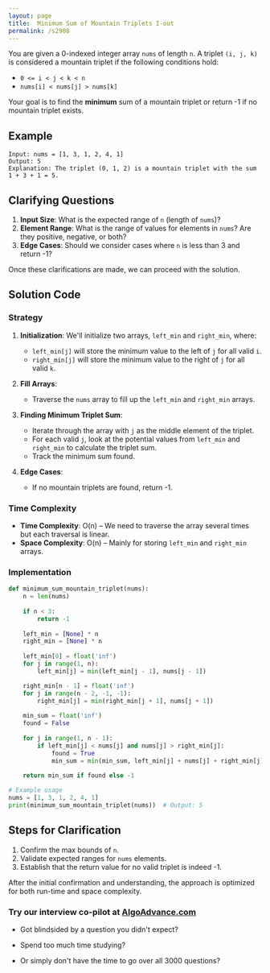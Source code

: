 ```yaml
---
layout: page
title:  Minimum Sum of Mountain Triplets I-out
permalink: /s2908
---
```


You are given a 0-indexed integer array `nums` of length `n`. A triplet `(i, j, k)` is considered a mountain triplet if the following conditions hold:
- `0 <= i < j < k < n`
- `nums[i] < nums[j] > nums[k]`

Your goal is to find the **minimum** sum of a mountain triplet or return -1 if no mountain triplet exists.

## Example
```
Input: nums = [1, 3, 1, 2, 4, 1]
Output: 5
Explanation: The triplet (0, 1, 2) is a mountain triplet with the sum 1 + 3 + 1 = 5.
```

## Clarifying Questions

1. **Input Size**: What is the expected range of `n` (length of `nums`)?
2. **Element Range**: What is the range of values for elements in `nums`? Are they positive, negative, or both?
3. **Edge Cases**: Should we consider cases where `n` is less than 3 and return -1?

Once these clarifications are made, we can proceed with the solution.

## Solution Code

### Strategy

1. **Initialization**: We'll initialize two arrays, `left_min` and `right_min`, where:
   - `left_min[j]` will store the minimum value to the left of `j` for all valid `i`.
   - `right_min[j]` will store the minimum value to the right of `j` for all valid `k`.
   
2. **Fill Arrays**:
   - Traverse the `nums` array to fill up the `left_min` and `right_min` arrays.
   
3. **Finding Minimum Triplet Sum**:
   - Iterate through the array with `j` as the middle element of the triplet.
   - For each valid `j`, look at the potential values from `left_min` and `right_min` to calculate the triplet sum.
   - Track the minimum sum found.

4. **Edge Cases**:
   - If no mountain triplets are found, return -1.

### Time Complexity

- **Time Complexity**: O(n) – We need to traverse the array several times but each traversal is linear.
- **Space Complexity**: O(n) – Mainly for storing `left_min` and `right_min` arrays.

### Implementation

```python
def minimum_sum_mountain_triplet(nums):
    n = len(nums)
    
    if n < 3:
        return -1
    
    left_min = [None] * n
    right_min = [None] * n
    
    left_min[0] = float('inf')
    for j in range(1, n):
        left_min[j] = min(left_min[j - 1], nums[j - 1])

    right_min[n - 1] = float('inf')
    for j in range(n - 2, -1, -1):
        right_min[j] = min(right_min[j + 1], nums[j + 1])
    
    min_sum = float('inf')
    found = False
    
    for j in range(1, n - 1):
        if left_min[j] < nums[j] and nums[j] > right_min[j]:
            found = True
            min_sum = min(min_sum, left_min[j] + nums[j] + right_min[j])
    
    return min_sum if found else -1

# Example usage
nums = [1, 3, 1, 2, 4, 1]
print(minimum_sum_mountain_triplet(nums))  # Output: 5
```

## Steps for Clarification

1. Confirm the max bounds of `n`.
2. Validate expected ranges for `nums` elements.
3. Establish that the return value for no valid triplet is indeed -1.

After the initial confirmation and understanding, the approach is optimized for both run-time and space complexity.


### Try our interview co-pilot at [AlgoAdvance.com](https://algoAdvance.com)

- Got blindsided by a question you didn't expect?

- Spend too much time studying?

- Or simply don't have the time to go over all 3000 questions?

